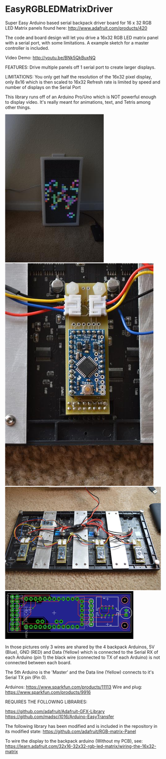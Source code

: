 EasyRGBLEDMatrixDriver
======================

Super Easy Arduino based serial backpack driver board for 16 x 32 RGB LED Matrix panels found here: http://www.adafruit.com/products/420

The code and board  design will let you drive a 16x32 RGB LED matrix panel with a serial port, with some limitations. A example sketch for a master controller is included. 

Video Demo:  http://youtu.be/BNk5QkBuxNQ  

FEATURES:
Drive multiple panels off 1 serial port to create larger displays.

LIMITATIONS:
You only get half the resolution of the 16x32 pixel display, only 8x16 which is then scaled to 16x32
Refresh rate is limited by speed and number of displays on the Serial Port

This library runs off of an Arduino Pro/Uno which is NOT powerful enough to display video. It's really meant for animations, text, and Tetris among other things.  

![Alt text](/Pics/0948.JPG "Optional title")
![Alt text](/Pics/0974.JPG "Optional title")
![Alt text](/Pics/0976.JPG "Optional title")
![Alt text](/Pics/PCB.png "Optional title")

In those pictures only 3 wires are shared by the 4 backpack Arduinos, 5V (Blue), GND (RED) and Data (Yellow) which is connected to the Serial RX of each Arduino (pin 1) the black wire (connected to TX of each Arduino) is not connected between each board. 

The 5th Arduino is the 'Master' and the Data line (Yellow) connects to it's Serial TX pin (Pin 0). 

Arduinos: https://www.sparkfun.com/products/11113
Wire and plug: https://www.sparkfun.com/products/9916

REQUIRES THE FOLLOWING LIBRARIES: 

https://github.com/adafruit/Adafruit-GFX-Library
https://github.com/madsci1016/Arduino-EasyTransfer

The following library has been modified and is included in the repository in its modified state:
https://github.com/adafruit/RGB-matrix-Panel


To wire the display to the backpack arduino (Without my PCB), see:
https://learn.adafruit.com/32x16-32x32-rgb-led-matrix/wiring-the-16x32-matrix 
